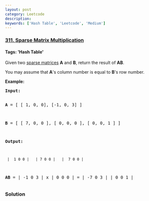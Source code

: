 ```yaml
---
layout: post
category: Leetcode
description: 
keywords: ['Hash Table', 'Leetcode', 'Medium']
---
```

### [311. Sparse Matrix Multiplication](https://leetcode.com/problems/sparse-matrix-multiplication)

#### Tags: 'Hash Table'

<div class="content__u3I1 question-content__JfgR"><div><p>Given two <a href="https://en.wikipedia.org/wiki/Sparse_matrix" target="_blank">sparse matrices</a> <b>A</b> and <b>B</b>, return the result of <b>AB</b>.</p>
<p>You may assume that <b>A</b>'s column number is equal to <b>B</b>'s row number.</p>
<p><b>Example:</b></p>
<pre><b>Input:

</b><strong>A</strong> = [
  [ 1, 0, 0],
  [-1, 0, 3]
]

<strong>B</strong> = [
  [ 7, 0, 0 ],
  [ 0, 0, 0 ],
  [ 0, 0, 1 ]
]

<strong>Output:</strong>

     |  1 0 0 |   | 7 0 0 |   |  7 0 0 |
<b>AB</b> = | -1 0 3 | x | 0 0 0 | = | -7 0 3 |
                  | 0 0 1 |
</pre>
</div></div>

### Solution
